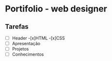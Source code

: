 # Portifolio - web designer

## Tarefas
- [ ] Header
    -[x]HTML
    -[x]CSS
- [ ] Apresentação
- [ ] Projetos
- [ ] Conhecimentos